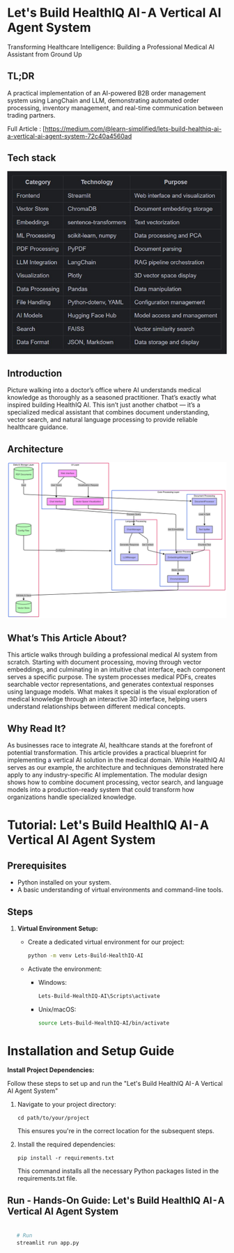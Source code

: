 # Let's Build HealthIQ AI - A Vertical AI Agent System

Transforming Healthcare Intelligence: Building a Professional Medical AI Assistant from Ground Up

## TL;DR

A practical implementation of an AI-powered B2B order management system using LangChain and LLM, demonstrating automated order processing, inventory management, and real-time communication between trading partners.

Full Article : [https://medium.com/@learn-simplified/lets-build-healthiq-ai-a-vertical-ai-agent-system-72c40a4560ad


## Tech stack

![Design Diagram](design_docs/tech_stack.jpg)


## Introduction
Picture walking into a doctor’s office where AI understands medical knowledge as thoroughly as a seasoned practitioner. That’s exactly what inspired building HealthIQ AI. This isn’t just another chatbot — it’s a specialized medical assistant that combines document understanding, vector search, and natural language processing to provide reliable healthcare guidance.

## Architecture

![Design Diagram](design_docs/design.png)



## What’s This Article About?
This article walks through building a professional medical AI system from scratch. Starting with document processing, moving through vector embeddings, and culminating in an intuitive chat interface, each component serves a specific purpose. The system processes medical PDFs, creates searchable vector representations, and generates contextual responses using language models. What makes it special is the visual exploration of medical knowledge through an interactive 3D interface, helping users understand relationships between different medical concepts.


## Why Read It?
As businesses race to integrate AI, healthcare stands at the forefront of potential transformation. This article provides a practical blueprint for implementing a vertical AI solution in the medical domain. While HealthIQ AI serves as our example, the architecture and techniques demonstrated here apply to any industry-specific AI implementation. The modular design shows how to combine document processing, vector search, and language models into a production-ready system that could transform how organizations handle specialized knowledge.


# Tutorial: Let's Build HealthIQ AI - A Vertical AI Agent System

## Prerequisites
- Python installed on your system.
- A basic understanding of virtual environments and command-line tools.

## Steps

1. **Virtual Environment Setup:**
   - Create a dedicated virtual environment for our project:
   
     ```bash
     python -m venv Lets-Build-HealthIQ-AI
     ```
   - Activate the environment:
   
     - Windows:
       ```bash
       Lets-Build-HealthIQ-AI\Scripts\activate       
       ```
     - Unix/macOS:
       ```bash
       source Lets-Build-HealthIQ-AI/bin/activate
       ```
   

# Installation and Setup Guide

**Install Project Dependencies:**

Follow these steps to set up and run the  "Let's Build HealthIQ AI - A Vertical AI Agent System"

1. Navigate to your project directory:
   ```
   cd path/to/your/project
   ```
   This ensures you're in the correct location for the subsequent steps.

2. Install the required dependencies:
   ```
   pip install -r requirements.txt   
   ```
   This command installs all the necessary Python packages listed in the requirements.txt file.


## Run - Hands-On Guide: Let's Build HealthIQ AI - A Vertical AI Agent System

   ```bash 
     
      # Run 
      streamlit run app.py
      
   ```


